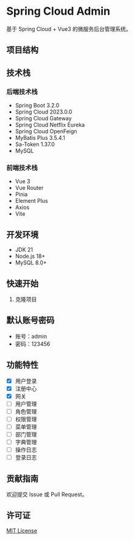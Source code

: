 # Spring Cloud Admin

基于 Spring Cloud + Vue3 的微服务后台管理系统。

## 项目结构 

## 技术栈

### 后端技术栈

- Spring Boot 3.2.0
- Spring Cloud 2023.0.0
- Spring Cloud Gateway
- Spring Cloud Netflix Eureka
- Spring Cloud OpenFeign
- MyBatis Plus 3.5.4.1
- Sa-Token 1.37.0
- MySQL

### 前端技术栈

- Vue 3
- Vue Router
- Pinia
- Element Plus
- Axios
- Vite

## 开发环境

- JDK 21
- Node.js 18+
- MySQL 8.0+

## 快速开始

1. 克隆项目

## 默认账号密码

- 账号：admin
- 密码：123456

## 功能特性

- [x] 用户登录
- [x] 注册中心
- [x] 网关
- [ ] 用户管理
- [ ] 角色管理
- [ ] 权限管理
- [ ] 菜单管理
- [ ] 部门管理
- [ ] 字典管理
- [ ] 操作日志
- [ ] 登录日志

## 贡献指南

欢迎提交 Issue 或 Pull Request。

## 许可证

[MIT License](LICENSE) 